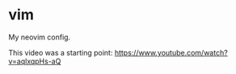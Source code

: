 # vim

My neovim config.

This video was a starting point: https://www.youtube.com/watch?v=aqlxqpHs-aQ

